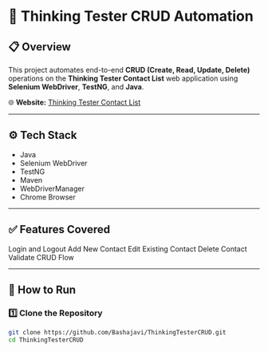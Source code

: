 # 🧪 Thinking Tester CRUD Automation

## 📋 Overview
This project automates end-to-end **CRUD (Create, Read, Update, Delete)** operations on the **Thinking Tester Contact List** web application using **Selenium WebDriver**, **TestNG**, and **Java**.

🌐 **Website:** [Thinking Tester Contact List](https://thinking-tester-contact-list.herokuapp.com/)

---

## ⚙️ Tech Stack
- Java  
- Selenium WebDriver  
- TestNG  
- Maven  
- WebDriverManager  
- Chrome Browser  

---

## ✅ Features Covered
Login and Logout
Add New Contact
Edit Existing Contact
Delete Contact
Validate CRUD Flow

---

## 🚀 How to Run
### 1️⃣ Clone the Repository
```bash
git clone https://github.com/Bashajavi/ThinkingTesterCRUD.git
cd ThinkingTesterCRUD
